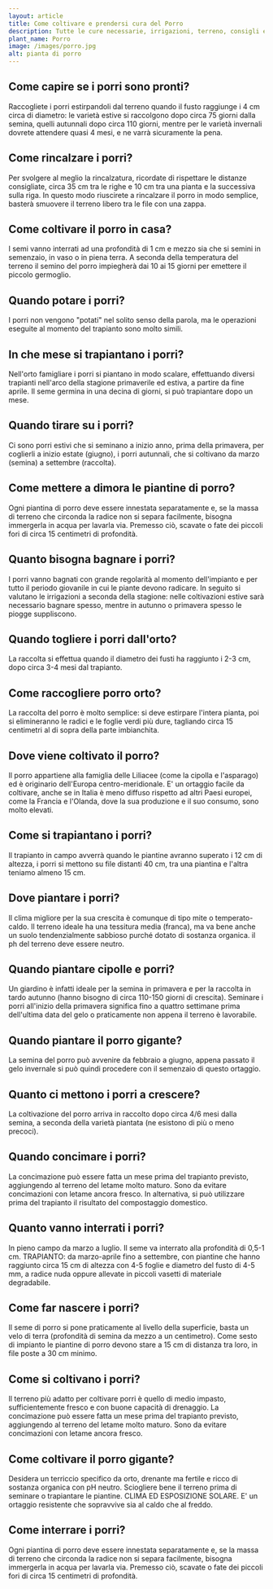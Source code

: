 ```yaml
---
layout: article
title: Come coltivare e prendersi cura del Porro
description: Tutte le cure necessarie, irrigazioni, terreno, consigli e molto altro sulla coltivazione del Porro
plant_name: Porro
image: /images/porro.jpg
alt: pianta di porro
---
```


## Come capire se i porri sono pronti?

Raccogliete i porri estirpandoli dal terreno quando il fusto raggiunge i 4 cm circa di diametro: le varietà estive si raccolgono dopo circa 75 giorni dalla semina, quelli autunnali dopo circa 110 giorni, mentre per le varietà invernali dovrete attendere quasi 4 mesi, e ne varrà sicuramente la pena.

## Come rincalzare i porri?

Per svolgere al meglio la rincalzatura, ricordate di rispettare le distanze consigliate, circa 35 cm tra le righe e 10 cm tra una pianta e la successiva sulla riga. In questo modo riuscirete a rincalzare il porro in modo semplice, basterà smuovere il terreno libero tra le file con una zappa.

## Come coltivare il porro in casa?

I semi vanno interrati ad una profondità di 1 cm e mezzo sia che si semini in semenzaio, in vaso o in piena terra. A seconda della temperatura del terreno il semino del porro impiegherà dai 10 ai 15 giorni per emettere il piccolo germoglio.

## Quando potare i porri?

I porri non vengono "potati" nel solito senso della parola, ma le operazioni eseguite al momento del trapianto sono molto simili.

## In che mese si trapiantano i porri?

Nell'orto famigliare i porri si piantano in modo scalare, effettuando diversi trapianti nell'arco della stagione primaverile ed estiva, a partire da fine aprile. Il seme germina in una decina di giorni, si può trapiantare dopo un mese.

## Quando tirare su i porri?

Ci sono porri estivi che si seminano a inizio anno, prima della primavera, per coglierli a inizio estate (giugno), i porri autunnali, che si coltivano da marzo (semina) a settembre (raccolta).

## Come mettere a dimora le piantine di porro?

Ogni piantina di porro deve essere innestata separatamente e, se la massa di terreno che circonda la radice non si separa facilmente, bisogna immergerla in acqua per lavarla via. Premesso ciò, scavate o fate dei piccoli fori di circa 15 centimetri di profondità.

## Quanto bisogna bagnare i porri?

I porri vanno bagnati con grande regolarità al momento dell'impianto e per tutto il periodo giovanile in cui le piante devono radicare. In seguito si valutano le irrigazioni a seconda della stagione: nelle coltivazioni estive sarà necessario bagnare spesso, mentre in autunno o primavera spesso le piogge suppliscono.

## Quando togliere i porri dall'orto?

La raccolta si effettua quando il diametro dei fusti ha raggiunto i 2-3 cm, dopo circa 3-4 mesi dal trapianto.

## Come raccogliere porro orto?

La raccolta del porro è molto semplice: si deve estirpare l'intera pianta, poi si elimineranno le radici e le foglie verdi più dure, tagliando circa 15 centimetri al di sopra della parte imbianchita.

## Dove viene coltivato il porro?

Il porro appartiene alla famiglia delle Liliacee (come la cipolla e l'asparago) ed è originario dell'Europa centro-meridionale. E' un ortaggio facile da coltivare, anche se in Italia è meno diffuso rispetto ad altri Paesi europei, come la Francia e l'Olanda, dove la sua produzione e il suo consumo, sono molto elevati.

## Come si trapiantano i porri?

 Il trapianto in campo avverrà quando le piantine avranno superato i 12 cm di altezza, i porri si mettono su file distanti 40 cm, tra una piantina e l'altra teniamo almeno 15 cm.

## Dove piantare i porri?

 Il clima migliore per la sua crescita è comunque di tipo mite o temperato-caldo. Il terreno ideale ha una tessitura media (franca), ma va bene anche un suolo tendenzialmente sabbioso purché dotato di sostanza organica. il ph del terreno deve essere neutro.

## Quando piantare cipolle e porri?

Un giardino è infatti ideale per la semina in primavera e per la raccolta in tardo autunno (hanno bisogno di circa 110-150 giorni di crescita). Seminare i porri all'inizio della primavera significa fino a quattro settimane prima dell'ultima data del gelo o praticamente non appena il terreno è lavorabile.

## Quando piantare il porro gigante?

 La semina del porro può avvenire da febbraio a giugno, appena passato il gelo invernale si può quindi procedere con il semenzaio di questo ortaggio.

## Quanto ci mettono i porri a crescere?

 La coltivazione del porro arriva in raccolto dopo circa 4/6 mesi dalla semina, a seconda della varietà piantata (ne esistono di più o meno precoci).

## Quando concimare i porri?

La concimazione può essere fatta un mese prima del trapianto previsto, aggiungendo al terreno del letame molto maturo. Sono da evitare concimazioni con letame ancora fresco. In alternativa, si può utilizzare prima del trapianto il risultato del compostaggio domestico.

## Quanto vanno interrati i porri?

In pieno campo da marzo a luglio. Il seme va interrato alla profondità di 0,5-1 cm. TRAPIANTO: da marzo-aprile fino a settembre, con piantine che hanno raggiunto circa 15 cm di altezza con 4-5 foglie e diametro del fusto di 4-5 mm, a radice nuda oppure allevate in piccoli vasetti di materiale degradabile.

## Come far nascere i porri?

Il seme di porro si pone praticamente al livello della superficie, basta un velo di terra (profondità di semina da mezzo a un centimetro). Come sesto di impianto le piantine di porro devono stare a 15 cm di distanza tra loro, in file poste a 30 cm minimo.

## Come si coltivano i porri?

Il terreno più adatto per coltivare porri è quello di medio impasto, sufficientemente fresco e con buone capacità di drenaggio. La concimazione può essere fatta un mese prima del trapianto previsto, aggiungendo al terreno del letame molto maturo. Sono da evitare concimazioni con letame ancora fresco.

## Come coltivare il porro gigante?

 Desidera un terriccio specifico da orto, drenante ma fertile e ricco di sostanza organica con pH neutro. Sciogliere bene il terreno prima di seminare o trapiantare le piantine. CLIMA ED ESPOSIZIONE SOLARE. E' un ortaggio resistente che sopravvive sia al caldo che al freddo.

## Come interrare i porri?

 Ogni piantina di porro deve essere innestata separatamente e, se la massa di terreno che circonda la radice non si separa facilmente, bisogna immergerla in acqua per lavarla via. Premesso ciò, scavate o fate dei piccoli fori di circa 15 centimetri di profondità.

